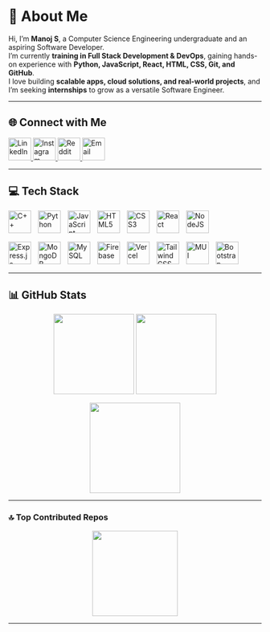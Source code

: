 # 💫 About Me
Hi, I’m **Manoj S**, a Computer Science Engineering undergraduate and an aspiring Software Developer.  
I’m currently **training in Full Stack Development & DevOps**, gaining hands-on experience with **Python, JavaScript, React, HTML, CSS, Git, and GitHub**.  
I love building **scalable apps, cloud solutions, and real-world projects**, and I’m seeking **internships** to grow as a versatile Software Engineer.  

---

## 🌐 Connect with Me
<p align="left">
  <a href="https://linkedin.com/in/manoj-sys-corex7" target="_blank">
    <img alt="LinkedIn" src="https://img.shields.io/badge/LinkedIn-%230077B5?style=for-the-badge&logo=linkedin&logoColor=white" height="45"/>
  </a>
  <a href="https://instagram.com/white._.hatx7" target="_blank">
    <img alt="Instagram" src="https://img.shields.io/badge/Instagram-%23E4405F?style=for-the-badge&logo=instagram&logoColor=white" height="45"/>
  </a>
  <a href="https://reddit.com/user/manoj-sx7" target="_blank">
    <img alt="Reddit" src="https://img.shields.io/badge/Reddit-%23FF4500?style=for-the-badge&logo=reddit&logoColor=white" height="45"/>
  </a>
  <a href="mailto:manojcs6317@gmail.com" target="_blank">
    <img alt="Email" src="https://img.shields.io/badge/Gmail-D14836?style=for-the-badge&logo=gmail&logoColor=white" height="45"/>
  </a>
</p>

---

## 💻 Tech Stack
<p align="left">
  <img alt="C++" src="https://img.shields.io/badge/C++-00599C?style=for-the-badge&logo=c%2B%2B&logoColor=white" height="45" style="margin-right: 10px;"/>
  <img alt="Python" src="https://img.shields.io/badge/Python-3670A0?style=for-the-badge&logo=python&logoColor=ffdd54" height="45" style="margin-right: 10px;"/>
  <img alt="JavaScript" src="https://img.shields.io/badge/JavaScript-F7DF1E?style=for-the-badge&logo=javascript&logoColor=black" height="45" style="margin-right: 10px;"/>
  <img alt="HTML5" src="https://img.shields.io/badge/HTML5-E34F26?style=for-the-badge&logo=html5&logoColor=white" height="45" style="margin-right: 10px;"/>
  <img alt="CSS3" src="https://img.shields.io/badge/CSS3-1572B6?style=for-the-badge&logo=css3&logoColor=white" height="45" style="margin-right: 10px;"/>
  <img alt="React" src="https://img.shields.io/badge/React-20232A?style=for-the-badge&logo=react&logoColor=61DAFB" height="45" style="margin-right: 10px;"/>
  <img alt="NodeJS" src="https://img.shields.io/badge/Node.js-6DA55F?style=for-the-badge&logo=node.js&logoColor=white" height="45" style="margin-right: 10px;"/>
</p>

<p align="left">
  <img alt="Express.js" src="https://img.shields.io/badge/Express.js-404d59?style=for-the-badge&logo=express&logoColor=white" height="45" style="margin-right: 10px;"/>
  <img alt="MongoDB" src="https://img.shields.io/badge/MongoDB-4ea94b?style=for-the-badge&logo=mongodb&logoColor=white" height="45" style="margin-right: 10px;"/>
  <img alt="MySQL" src="https://img.shields.io/badge/MySQL-4479A1?style=for-the-badge&logo=mysql&logoColor=white" height="45" style="margin-right: 10px;"/>
  <img alt="Firebase" src="https://img.shields.io/badge/Firebase-039BE5?style=for-the-badge&logo=firebase&logoColor=white" height="45" style="margin-right: 10px;"/>
  <img alt="Vercel" src="https://img.shields.io/badge/Vercel-000000?style=for-the-badge&logo=vercel&logoColor=white" height="45" style="margin-right: 10px;"/>
  <img alt="TailwindCSS" src="https://img.shields.io/badge/TailwindCSS-38B2AC?style=for-the-badge&logo=tailwind-css&logoColor=white" height="45" style="margin-right: 10px;"/>
  <img alt="MUI" src="https://img.shields.io/badge/MUI-007FFF?style=for-the-badge&logo=mui&logoColor=white" height="45" style="margin-right: 10px;"/>
  <img alt="Bootstrap" src="https://img.shields.io/badge/Bootstrap-7952B3?style=for-the-badge&logo=bootstrap&logoColor=white" height="45" style="margin-right: 10px;"/>
</p>

---

## 📊 GitHub Stats
<p align="center">
  <img src="https://github-readme-stats.vercel.app/api?username=manoj-sys-core&theme=gruvbox&show_icons=true&hide_border=false" height="160"/>
  <img src="https://nirzak-streak-stats.vercel.app/?user=manoj-sys-core&theme=gruvbox&hide_border=false" height="160"/>
</p>

<p align="center">
  <img src="https://github-readme-stats.vercel.app/api/top-langs/?username=manoj-sys-core&theme=gruvbox&hide_border=false&include_all_commits=true&count_private=false&layout=compact" height="180"/>
</p>

---

### 🔝 Top Contributed Repos
<p align="center">
  <img src="https://github-contributor-stats.vercel.app/api?username=manoj-sys-core&limit=5&theme=gruvbox&combine_all_yearly_contributions=true" height="170"/>
</p>

---

<!-- Proudly created with GPRM (https://gprm.itsvg.in) -->
